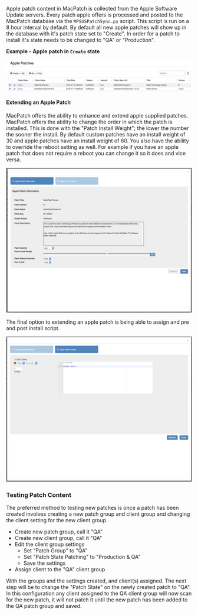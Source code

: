 
<a name='a1'></a>Apple patch content in MacPatch is collected from the Apple Software Update servers. Every patch apple offers is processed and posted to the MacPatch database via the `MPSUSPatchSync.py` script. This script is run on a 8 hour interval by default. By default all new apple patches will show up in the database with it's patch state set to "Create". In order for a patch to install it's state needs to be changed to "QA" or "Production".

**Example - Apple patch in `Create` state**

[![](images/content/apple1.png)](images/content/apple1.png)

#### Extending an Apple Patch <a name='a2'></a>

MacPatch offers the ability to enhance and extend apple supplied patches. MacPatch offers the ability to change the order in which the patch is installed. This is done with the "Patch Install Weight"; the lower the number the sooner the install. By default custom patches have an install weight of 30 and apple patches have an install weight of 60. You also have the ability to override the reboot setting as well. For example if you have an apple patch that does not require a reboot you can change it so it does and vice versa.

[![](images/content/apple2.png)](images/content/apple2.png)

The final option to extending an apple patch is being able to assign and pre and post install script.

[![](images/content/apple3.png)](images/content/apple3.png)

### Testing Patch Content <a name='a3'></a>

The preferred method to testing new patches is once a patch has been created involves creating a new patch group and client group and changing the client setting for the new client group.

* Create new patch group, call it "QA"
* Create new client group, call it "QA"
* Edit the client group settings
	* Set "Patch Group" to "QA"
	* Set "Patch State Patching" to "Production & QA"
	* Save the settings
* Assign client to the "QA" client group

With the groups and the settings created, and client(s) assigned. The next step will be to change the "Patch State" on the newly created patch to "QA".
In this configuration any client assigned to the QA client group will now scan for the new patch, it will not patch it until the new patch has been added to the QA patch group and saved.
